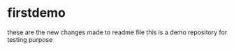 # firstdemo
these are the new changes made to readme file
this is a demo repository for testing purpose
